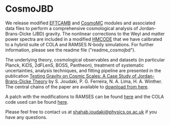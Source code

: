 # CosmoJBD

We release modified [EFTCAMB](https://github.com/EFTCAMB) and [CosmoMC](https://github.com/cmbant/CosmoMC) modules and associated data files to perform a comprehensive cosmological analysis of Jordan-Brans-Dicke (JBD) gravity. The nonlinear corrections to the Weyl and matter power spectra are included in a modified [HMCODE](https://github.com/alexander-mead/HMcode) that we have calibrated to a hybrid suite of COLA and RAMSES _N_-body simulations. For further information, please see the readme file ("readme_cosmojbd").

The underlying theory, cosmological observables and datasets (in particular Planck, KiDS, 2dFLenS, BOSS, Pantheon), treatment of systematic uncertainties, analysis techniques, and fitting pipeline are presented in the publication [Testing Gravity on Cosmic Scales: A Case Study of Jordan-Brans-Dicke Theory](https://arxiv.org/abs/2010.15278) by S. Joudaki, P. G. Ferreira, N. A. Lima, H. A. Winther. The central chains of the paper are available to [download from here](https://u.pcloud.link/publink/show?code=XZgKscXZgOPsJcYsiY8kDVFbNKIGiLSmoGTk).

A patch with the modifications to RAMSES can be found [here](https://github.com/HAWinther/RamsesPatchApproxMGSolver) and the COLA code used can be found [here](https://github.com/HAWinther/MG-PICOLA-PUBLIC).

Please feel free to contact us at shahab.joudaki@physics.ox.ac.uk if you have any questions.
